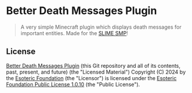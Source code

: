 # Better Death Messages Plugin

> A very simple Minecraft plugin which displays death messages for important entities. Made for the [SLIME SMP](https://github.com/SlimeSMP)!

## License

[Better Death Messages Plugin](https://github.com/SlimeSMP/better-death-messages-plugin) (this Git repository and all of its contents, past, present, and future) (the "Licensed Material") Copyright (C) 2024 by the [Esoteric Foundation](https://github.com/EsotericFoundation) (the "Licensor") is licensed under the [Esoteric Foundation Public License 1.0.10](./LICENSE) (the "Public License").
